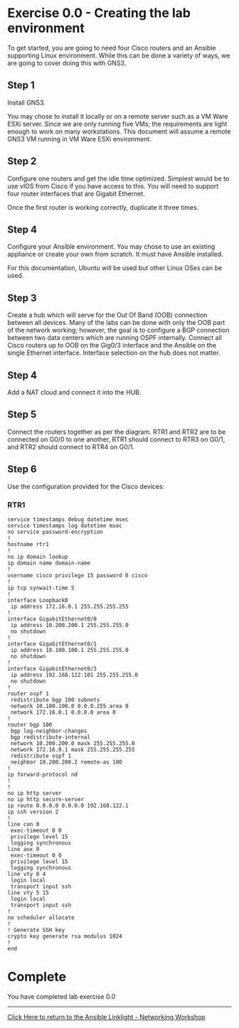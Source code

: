 # Exercise 0.0 - Creating the lab environment

To get started, you are going to need four Cisco routers and an Ansible supporting Linux environment.  While this can be done a variety of ways, we are going to cover doing this with GNS3.

## Step 1

Install GNS3.  

You may chose to install it locally or on a remote server such as a VM Ware ESXi server.  Since we are only running five VMs; the requirements are light enough to work on many workstations.  This document will assume a remote GNS3 VM running in VM Ware ESXi environment.

## Step 2

Configure one routers and get the idle time optimized.  Simplest would be to use vIOS from Cisco if you have access to this.  You will need to support four router interfaces that are Gigabit Ethernet. 

Once the first router is working correctly, duplicate it three times.

## Step 4
Configure your Ansible environment.  You may chose to use an existing appliance or create your own from scratch.  It must have Ansible installed.  

For this documentation, Ubuntu will be used but other Linux OSes can be used.

## Step 3

Create a hub which will serve for the Out Of Band (OOB) connection between all devices.  Many of the labs can be done with only the OOB part of the network working; however, the goal is to configure a BGP connection between two data centers which are running OSPF internally.  Connect all Cisco routers up to OOB on the Gig0/3 interface and the Ansible on the single Ethernet interface. Interface selection on the hub does not matter.

## Step 4
Add a NAT cloud and connect it into the HUB.

## Step 5
Connect the routers together as per the diagram.  RTR1 and RTR2 are to be connected on G0/0 to one another, RTR1 should connect to RTR3 on G0/1, and RTR2 should connect to RTR4 on G0/1.
## Step 6

Use the configuration provided for the Cisco devices:

### RTR1
```
service timestamps debug datetime msec
service timestamps log datetime msec
no service password-encryption
!
hostname rtr1
!
no ip domain lookup
ip domain name domain-name
!
username cisco privilege 15 password 0 cisco
!
ip tcp synwait-time 5
!
interface Loopback0
 ip address 172.16.0.1 255.255.255.255
!
interface GigabitEthernet0/0
 ip address 10.200.200.1 255.255.255.0
 no shutdown
!
interface GigabitEthernet0/1
 ip address 10.100.100.1 255.255.255.0
 no shutdown
!
interface GigabitEthernet0/3
 ip address 192.168.122.101 255.255.255.0
 no shutdown
!
router ospf 1
 redistribute bgp 100 subnets
 network 10.100.100.0 0.0.0.255 area 0
 network 172.16.0.1 0.0.0.0 area 0
!
router bgp 100
 bgp log-neighbor-changes
 bgp redistribute-internal
 network 10.200.200.0 mask 255.255.255.0
 network 172.16.0.1 mask 255.255.255.255
 redistribute ospf 1
 neighbor 10.200.200.2 remote-as 100
!
ip forward-protocol nd
!
!
no ip http server
no ip http secure-server
ip route 0.0.0.0 0.0.0.0 192.168.122.1
ip ssh version 2
!
line con 0
 exec-timeout 0 0
 privilege level 15
 logging synchronous
line aux 0
 exec-timeout 0 0
 privilege level 15
 logging synchronous
line vty 0 4
 login local
 transport input ssh
line vty 5 15
 login local
 transport input ssh
!
no scheduler allocate
!
! Generate SSH key
crypto key generate rsa modulus 1024
!
end

```

# Complete

You have completed lab exercise 0.0

---
[Click Here to return to the Ansible Linklight - Networking Workshop](../../README.md)

<!--stackedit_data:
eyJoaXN0b3J5IjpbLTE4MjAyNjAxMDhdfQ==
-->